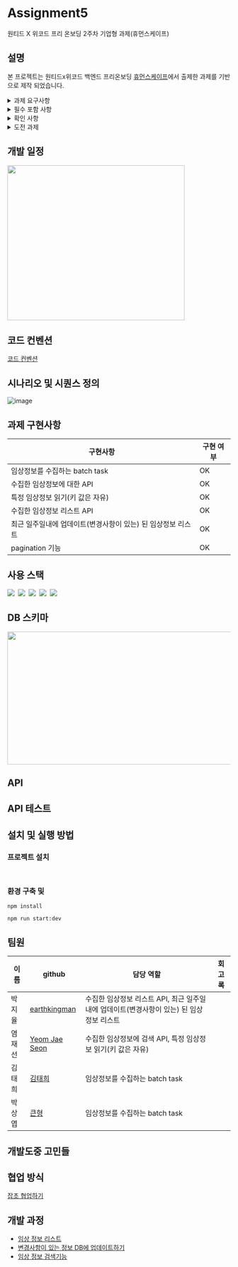 # Assignment5
원티드 X 위코드 프리 온보딩 2주차 기업형 과제(휴먼스케이프)

## 설명

본 프로젝트는 원티드x위코드 백엔드 프리온보딩  [휴먼스케이프](https://www.notion.so/wecode/087d474586cb45b8a981a5ab4931b9f3)에서 출제한 과제를 기반으로 제작 되었습니다.

 <details>

 
<summary> 과제 요구사항  </summary>

- 임상정보를 수집하는 batch task
- 수집한 임상정보에 대한 API
- 특정 임상정보 읽기(키 값은 자유)
- 수집한 임상정보 리스트 API
- 최근 일주일내에 업데이트(변경사항이 있는) 된 임상정보 리스트
- pagination 기능
- Test 구현시 가산점이 있습니다.


</details>



 <details>

<summary> 필수 포함 사항 </summary>

- READ.ME 작성
 
- 프로젝트 빌드, 자세한 실행 방법 명시
 
- 구현 방법과 이유에 대한 간략한 설명
 
- 완료된 시스템이 배포된 서버의 주소
 
- Swagger나 Postman을 통한 API 테스트할때 필요한 상세 방법 및  테스트 가능하도록 구현
 
- 해당 과제를 진행하면서 회고 내용 블로그 포스팅
 
</details>


 <details>

<summary> 확인 사항 </summary>
 
- 데이터베이스는 SQLite로 구현 및 ORM 사용 필수
 
- secret key, api key 등을 레포지토리에 올리지 않도록 유의
 
- README.md 에 관련 설명 명시 필요
 
</details>


 <details>

<summary> 도전 과제 </summary>

- 배포하여 웹에서 사용 할 수 있도록 제공
 
- 임상정보 검색 API 제공
 
</details>



## 개발 일정
<img src="https://user-images.githubusercontent.com/48669085/142020616-a3e8876d-72cf-4684-ae41-61d671b39c3b.png" height="350px" width="400px" />

## 코드 컨벤션
[코드 컨벤션](https://github.com/Wanted-Free-Pre-Onboarding-Course-10/Assignment4/wiki/%EC%BD%94%EB%93%9C%EC%BB%A8%EB%B2%A4%EC%85%98)

## 시나리오 및 시퀀스 정의
![image](https://user-images.githubusercontent.com/48669085/142013394-288aa47e-b9ee-4369-a209-40e3f5ad675c.png)



## 과제 구현사항

| 구현사항  | 구현 여부                                          |
|------- | ----------------------------------------------- |
|임상정보를 수집하는 batch task|  OK| 
|수집한 임상정보에 대한 API|OK |
|특정 임상정보 읽기(키 값은 자유)| OK | 
|수집한 임상정보 리스트 API| OK | 
|최근 일주일내에 업데이트(변경사항이 있는) 된 임상정보 리스트 | OK | 
|pagination 기능| OK | 



## 사용 스택

<img src="https://img.shields.io/badge/TypeScript-3178C6?style=for-the-badge&logo=TypeScript&logoColor=white" />&nbsp;
<img src="https://img.shields.io/badge/Node.js-339933?style=for-the-badge&logo=Node.js&logoColor=white" />&nbsp;
<img src="https://img.shields.io/badge/NestJS-E0234E?style=for-the-badge&logo=NestJS&logoColor=white" />&nbsp;
<img src="https://img.shields.io/badge/SQLite-003B57?style=for-the-badge&logo=SQLite&logoColor=white" />&nbsp;
<img src="https://img.shields.io/badge/TYPEORM-red?style=for-the-badge&logo=TYPEORM&logoColor=white" />

## DB 스키마
<img src="https://user-images.githubusercontent.com/48669085/142012766-940e2615-8625-4f73-b19a-61f7d7ce9b1c.png" height="300px" width="600px" />

## API


## API 테스트


## 설치 및 실행 방법

### 프로젝트 설치

```


```

 ### 환경 구축 및 
```
npm install

npm run start:dev
```

## 팀원

| 이름   | github                                          | 담당 역할                  | 회고록             |
| ------ | ----------------------------------------------- | -------------------------- |------------------|
| 박지율 | [earthkingman](https://github.com/earthkingman) |  수집한 임상정보 리스트 API, 최근 일주일내에 업데이트(변경사항이 있는) 된 임상정보 리스트   |            |
| 염재선 | [Yeom Jae Seon](https://github.com/YeomJaeSeon) | 수집한 임상정보에 검색 API, 특정 임상정보 읽기(키 값은 자유) |                     |
| 김태희 | [김태희](https://github.com/godtaehee)           |    임상정보를 수집하는 batch task   |             |
| 박상엽 | [큰형](  https://github.com/lotus0204)           |   임상정보를 수집하는 batch task   |                   |


## 개발도중 고민들

## 협업 방식

[잡초 협업하기](https://github.com/Wanted-Free-Pre-Onboarding-Course-10/Assignment2/wiki/%ED%98%91%EC%97%85-%EB%B0%A9%EC%8B%9D)

## 개발 과정

- [임상 정보 리스트](https://github.com/Wanted-Free-Pre-Onboarding-Course-10/Assignment5/wiki/%EC%9E%84%EC%83%81%EC%A0%95%EB%B3%B4-%EB%A6%AC%EC%8A%A4%ED%8A%B8)
- [변경사항이 있는 정보 DB에 업데이트하기](https://github.com/Wanted-Free-Pre-Onboarding-Course-10/Assignment5/wiki/%EB%B3%80%EA%B2%BD%EC%82%AC%ED%95%AD%EC%9D%B4-%EC%9E%88%EB%8A%94-%EC%A0%95%EB%B3%B4-DB%EC%97%90-%EC%97%85%EB%8D%B0%EC%9D%B4%ED%8A%B8%ED%95%98%EA%B8%B0)
- [임상 정보 검색기능](https://github.com/Wanted-Free-Pre-Onboarding-Course-10/Assignment5/wiki/%EA%B2%80%EC%83%89-%EA%B8%B0%EB%8A%A5)
